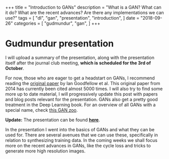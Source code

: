 +++
title = "Introduction to GANs"
description = "What is a GAN? What can it do? What are the recent advances? Are there any implementations we can use?"
tags = [
    "dl",
    "gan",
    "presentation",
    "introduction",
]
date = "2018-09-26"
categories = [
    "gudmundur",
    "gan",
]
+++

# Gudmundur presentation

I will upload a summary of the presentation, along with the presentation itself after the journal club meeting, **which is scheduled for the 3rd of October**.

For now, those who are eager to get a headstart on GANs, I recommend reading the [original paper](http://papers.nips.cc/paper/5423-generative-adversarial-nets.pdf) by Ian Goodfellow et al. This original paper from 2014 has currently been cited almost 5000 times. I will also try to find some more up to date material, I will progressively update this post with papers and blog posts relevant for the presentation. GANs also get a pretty good treatment in the Deep Learning book. For an overview of all GANs with a special name, check [this GAN zoo](https://github.com/hindupuravinash/the-gan-zoo).

**Update:** The presentation can be found [**here**](http://geo-dl.compute.dtu.dk/presentations/gudmundur1/gans.html).

In the presentation I went into the basics of GANs and what they can be used for. There are several avenues that we can use these, specifically in relation to synthesizing training data. In the coming weeks we shall focus more on the recent advances in GANs, like the cycle loss and tricks to generate more high resolution images.
